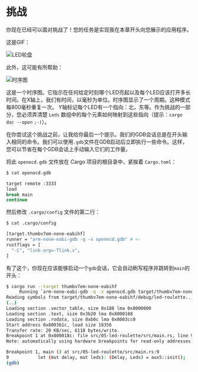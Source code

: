 # 挑战

你现在已经可以面对挑战了！您的任务是实现我在本章开头向您展示的应用程序。

这是GIF：

![LED轮盘](https://i.imgur.com/0k1r2Lc.gif)

此外，这可能有所帮助：

![时序图](https://rust-embedded.github.io/discovery/assets/timing-diagram.png)

这是一个时序图。它指示在任何给定时刻哪个LED亮起以及每个LED应该打开多长时间。在X轴上，我们有时间，以毫秒为单位。时序图显示了一个周期。这种模式每800毫秒重复一次。 Y轴标记每个LED有一个指向：北，东等。作为挑战的一部分，您必须弄清楚 `Leds` 数组中的每个元素如何映射到这些指向（提示：`cargo doc --open` `;-)`）。

在你尝试这个挑战之前，让我给你最后一个提示。我们的GDB会话总是在开头输入相同的命令。我们可以使用`.gdb`文件在GDB启动后立即执行一些命令。这样，您可以节省在每个GDB会话上手动输入它们的工作量。

将此 `openocd.gdb` 文件放在 Cargo 项目的根目录中，紧挨着 `Cargo.toml`：

```bash
$ cat openocd.gdb

target remote :3333
load
break main
continue
```

然后修改 `.cargo/config` 文件的第二行：

```bash
$ cat .cargo/config

[target.thumbv7em-none-eabihf]
runner = "arm-none-eabi-gdb -q -x openocd.gdb" # <-
rustflags = [
  "-C", "link-arg=-Tlink.x",
]
```

有了这个，你现在应该能够启动一个`gdb`会话，它会自动刷写程序并跳转到`main`的开头：

```bash
$ cargo run --target thumbv7em-none-eabihf
     Running `arm-none-eabi-gdb -q -x openocd.gdb target/thumbv7em-none-eabihf/debug/led-roulette`
Reading symbols from target/thumbv7em-none-eabihf/debug/led-roulette...done.
(..)
Loading section .vector_table, size 0x188 lma 0x8000000
Loading section .text, size 0x3b20 lma 0x8000188
Loading section .rodata, size 0xb0c lma 0x8003cc0
Start address 0x8003b1c, load size 18356
Transfer rate: 20 KB/sec, 6118 bytes/write.
Breakpoint 1 at 0x800018c: file src/05-led-roulette/src/main.rs, line 9.
Note: automatically using hardware breakpoints for read-only addresses.

Breakpoint 1, main () at src/05-led-roulette/src/main.rs:9
9           let (mut delay, mut leds): (Delay, Leds) = aux5::init();
(gdb)
```
